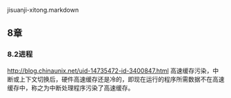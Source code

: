 jisuanji-xitong.markdown

## 8章
### 8.2进程
http://blog.chinaunix.net/uid-14735472-id-3400847.html
高速缓存污染，中断或上下文切换后，硬件高速缓存还是冷的，即现在运行的程序所需数据不在高速缓存中，称之为中断处理程序污染了高速缓存。
